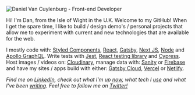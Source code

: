 
![Daniel Van Cuylenburg - Front-end Developer](https://res.cloudinary.com/danielvanc/image/upload/v1594325328/logo5.jpg)

Hi! I'm Dan, from the Isle of Wight in the U.K. Welcome to my GitHub! When I get the spare time, I like to build / design demo's / personal projects that allow me to experiment with current and new technologies that are available for the web.

I mostly code with: [Styled Components](https://styled-components.com/),  [React](https://reactjs.org/), [Gatsby](https://www.gatsbyjs.org/), [Next JS](https://nextjs.org/), [Node](https://nodejs.org/) and [Apollo GraphQL](https://www.apollographql.com/). Write tests with [Jest](https://jestjs.io/), [React testing library](https://testing-library.com/docs/react-testing-library) and [Cypress](https://www.cypress.io/). Host images / videos on: [Cloudinary](https://cloudinary.com/), manage data with: [Sanity](https://www.sanity.io/) or [Firebase](https://firebase.google.com/) and have my sites / apps build with either: [Gatsby Cloud](https://www.gatsbyjs.com/), [Vercel](https://vercel.com/) or [Netlify](https://www.netlify.com/).

*Find me on [LinkedIn](https://www.linkedin.com/in/danielvanc/), check out what I’m up [now](https://www.danielvanc.com/now), what tech I [use](https://www.danielvanc.com/uses/) and what I've been [writing](https://www.danielvanc.com/notes/). Feel free to follow me on [Twitter!](https://www.twitter.com/danielvanc)*


